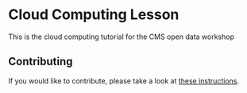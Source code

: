 # Cloud Computing Lesson

This is the cloud computing tutorial for the CMS open data workshop

## Contributing

If you would like to contribute, please take a look at [these instructions](https://github.com/cms-opendata-workshop/2021-07-19-cms-open-data-workshop#cms-open-data-workshop-2021).